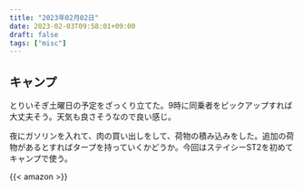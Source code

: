```yaml
---
title: "2023年02月02日"
date: 2023-02-03T09:58:01+09:00
draft: false
tags: ["misc"]
---
```


## キャンプ

とりいそぎ土曜日の予定をざっくり立てた。9時に同乗者をピックアップすれば大丈夫そう。天気も良さそうなので良い感じ。

夜にガソリンを入れて、肉の買い出しをして、荷物の積み込みをした。追加の荷物があるとすればタープを持っていくかどうか。今回はステイシーST2を初めてキャンプで使う。

{{< amazon >}}
